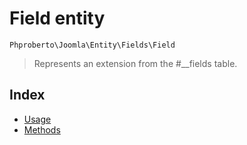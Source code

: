 # Field entity 

`Phproberto\Joomla\Entity\Fields\Field`

> Represents an extension from the #__fields table.

## Index <a id="index"></a>

* [Usage](#usage)
* [Methods](#methods)

